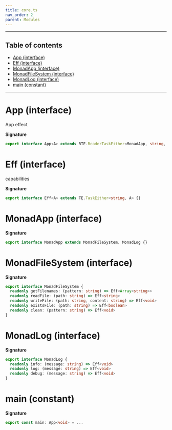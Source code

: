 ```yaml
---
title: core.ts
nav_order: 2
parent: Modules
---
```


---

<h2 class="text-delta">Table of contents</h2>

- [App (interface)](#app-interface)
- [Eff (interface)](#eff-interface)
- [MonadApp (interface)](#monadapp-interface)
- [MonadFileSystem (interface)](#monadfilesystem-interface)
- [MonadLog (interface)](#monadlog-interface)
- [main (constant)](#main-constant)

---

# App (interface)

App effect

**Signature**

```ts
export interface App<A> extends RTE.ReaderTaskEither<MonadApp, string, A> {}
```

# Eff (interface)

capabilities

**Signature**

```ts
export interface Eff<A> extends TE.TaskEither<string, A> {}
```

# MonadApp (interface)

**Signature**

```ts
export interface MonadApp extends MonadFileSystem, MonadLog {}
```

# MonadFileSystem (interface)

**Signature**

```ts
export interface MonadFileSystem {
  readonly getFilenames: (pattern: string) => Eff<Array<string>>
  readonly readFile: (path: string) => Eff<string>
  readonly writeFile: (path: string, content: string) => Eff<void>
  readonly existsFile: (path: string) => Eff<boolean>
  readonly clean: (pattern: string) => Eff<void>
}
```

# MonadLog (interface)

**Signature**

```ts
export interface MonadLog {
  readonly info: (message: string) => Eff<void>
  readonly log: (message: string) => Eff<void>
  readonly debug: (message: string) => Eff<void>
}
```

# main (constant)

**Signature**

```ts
export const main: App<void> = ...
```
